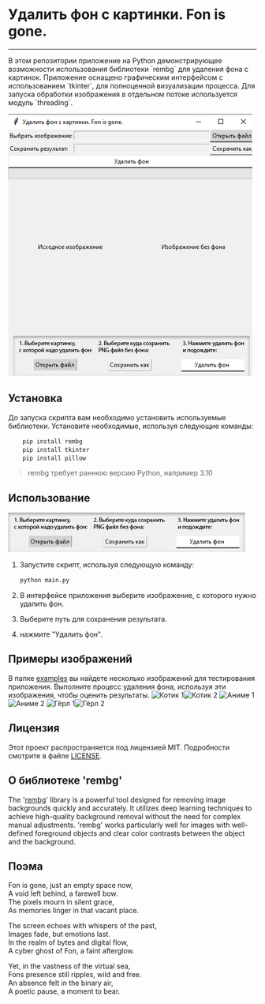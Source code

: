 # Удалить фон с картинки. Fon is gone.
<hr>
В этом репозитории приложение на Python демонстрирующее возможности использования библиотеки `rembg` для удаления фона с картинок. Приложение оснащено графическим интерфейсом с использованием `tkinter`, для полноценной визуализации процесса. Для запуска обработки изображения в отдельном потоке используется модуль `threading`.

![Окно программы](main.png "Основное окно")

## Установка

До запуска скрипта вам необходимо установить используемые библиотеки. Установите необходимые, используя следующие команды:

```bash
    pip install rembg
    pip install tkinter
    pip install pillow
```

> rembg требует раннюю версию Python, например 3.10

## Использование

![Использование](fixed_image.jpg "Руководство из окна программы")

1. Запустите скрипт, используя следующую команду:

   ```bash
   python main.py

2. В интерфейсе приложения выберите изображение, с которого нужно удалить фон.
3. Выберите путь для сохранения результата.
4. нажмите "Удалить фон".

## Примеры изображений

В папке [examples](examples) вы найдете несколько изображений для тестирования приложения.
Выполните процесс удаления фона, используя эти изображения, чтобы оценить результаты.
<img src="examples/1.jpg" alt="Котик 1" width="50%" /><img src="examples/1.png" alt="Котик 2" width="50%" />
<img src="examples/2.jpg" alt="Аниме 1" width="50%" /><img src="examples/2.png" alt="Аниме 2" width="50%" />
<img src="examples/3.jpg" alt="Гёрл 1" width="50%" /><img src="examples/3.png" alt="Гёрл 2" width="50%" />


## Лицензия

Этот проект распространяется под лицензией MIT. Подробности смотрите в файле [LICENSE](LICENSE).

## О библиотеке 'rembg'
The '[rembg](https://github.com/danielgatis/rembg)' library is a powerful tool designed for removing image backgrounds quickly and accurately. It utilizes deep learning techniques to achieve high-quality background removal without the need for complex manual adjustments. 'rembg' works particularly well for images with well-defined foreground objects and clear color contrasts between the object and the background.

## Поэма

Fon is gone, just an empty space now,\
A void left behind, a farewell bow.\
The pixels mourn in silent grace,\
As memories linger in that vacant place.

The screen echoes with whispers of the past,\
Images fade, but emotions last.\
In the realm of bytes and digital flow,\
A cyber ghost of Fon, a faint afterglow.

Yet, in the vastness of the virtual sea,\
Fons presence still ripples, wild and free.\
An absence felt in the binary air,\
A poetic pause, a moment to bear.
